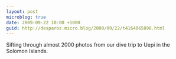 ```yaml
---
layout: post
microblog: true
date: 2009-09-22 10:00 +1000
guid: http://desparoz.micro.blog/2009/09/22/t4164065898.html
---
```

Sifting through almost 2000 photos from our dive trip to Uepi in the Solomon Islands.
